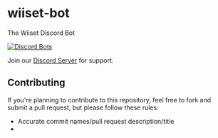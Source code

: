 # wiiset-bot
The Wiiset Discord Bot

[![Discord Bots](https://discordbots.org/api/widget/440210686954569739.svg)](https://discordbots.org/bot/440210686954569739)

Join our <a href="https://discord.gg/6DPWSmK">Discord Server</a> for support.

## Contributing
If you're planning to contribute to this repository, feel free to fork and submit a pull request, but please follow these rules:
- Accurate commit names/pull request description/title
- 




